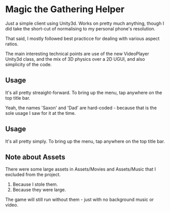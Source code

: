 # Magic the Gathering Helper

Just a simple client using Unity3d. Works on pretty much anything, though I did take the short-cut of normalising to my personal phone's resolution.

That said, I mostly followed best practicce for dealing with various aspect ratios. 

The main interesting technical points are use of the new VideoPlayer Unity3d class, and the mix of 3D physics over a 2D UGUI, and also simplicity of the code.

## Usage

It's all pretty streaight-forward. To bring up the menu, tap anywhere on the top title bar.

Yeah, the names 'Saxon' and 'Dad' are hard-coded - because that is the sole usage I saw for it at the time.

## Usage

It's all pretty simply. To bring up the menu, tap anywhere on the top title bar.

## Note about Assets

There were some large assets in Assets/Movies and Assets/Music that I excluded from the project. 

1. Because I stole them.
1. Because they were large.

The game will still run without them - just with no background music or video.


